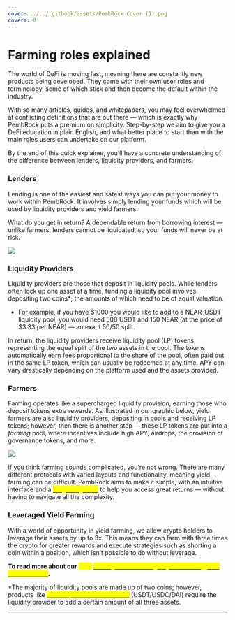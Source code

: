 ```yaml
---
cover: ../../.gitbook/assets/PembRock Cover (1).png
coverY: 0
---
```


# Farming roles explained

The world of DeFi is moving fast, meaning there are constantly new products being developed. They come with their own user roles and terminology, some of which stick and then become the default within the industry.

With so many articles, guides, and whitepapers, you may feel overwhelmed at conflicting definitions that are out there — which is exactly why PembRock puts a premium on simplicity. Step-by-step we aim to give you a DeFi education in plain English, and what better place to start than with the main roles users can undertake on our platform.

By the end of this quick explainer, you’ll have a concrete understanding of the difference between lenders, liquidity providers, and farmers.

### Lenders

Lending is one of the easiest and safest ways you can put your money to work within PembRock. It involves simply lending your funds which will be used by liquidity providers and yield farmers.

What do you get in return? A dependable return from borrowing interest — unlike farmers, lenders cannot be liquidated, so your funds will never be at risk.

![](../../.gitbook/assets/Lender.png)

### Liquidity Providers

Liquidity providers are those that deposit in liquidity pools. While lenders often lock up one asset at a time, funding a liquidity pool involves depositing two coins\*; the amounts of which need to be of equal valuation.

* For example, if you have $1000 you would like to add to a NEAR-USDT liquidity pool, you would need 500 USDT and 150 NEAR (at the price of $3.33 per NEAR) — an exact 50/50 split.

In return, the liquidity providers receive liquidity pool (LP) tokens, representing the equal split of the two assets in the pool. The tokens automatically earn fees proportional to the share of the pool, often paid out in the same LP token, which can usually be redeemed at any time. APY can vary drastically depending on the platform used and the assets provided.

### Farmers

Farming operates like a supercharged liquidity provision, earning those who deposit tokens extra rewards. As illustrated in our graphic below, yield farmers are also liquidity providers, depositing in pools and receiving LP tokens; however, then there is another step — these LP tokens are put into a _farming_ pool, where incentives include high APY, airdrops, the provision of governance tokens, and more.

![](../../.gitbook/assets/Farmer.png)

If you think farming sounds complicated, you’re not wrong. There are many different protocols with varied layouts and functionality, meaning yield farming can be difficult. PembRock aims to make it simple, with an intuitive interface and a [<mark style="color:yellow;">range of guides</mark>](https://docs.pembrock.finance/education/how-to-guides) to help you access great returns — without having to navigate all the complexity.

### Leveraged Yield Farming

With a world of opportunity in yield farming, we allow crypto holders to leverage their assets by up to 3x. This means they can farm with three times the crypto for greater rewards and execute strategies such as shorting a coin within a position, which isn’t possible to do without leverage.

**To read more about our **<mark style="color:yellow;">****</mark> [<mark style="color:yellow;">**strategies for leveraged yield farming, see our other doc**</mark>](https://docs.google.com/document/d/17140Rj7G8AkCCg6vdIhMzizAtA-4wjlxk2OHtzwzuow/edit)**.**

\*The majority of liquidity pools are made up of two coins; however, products like [<mark style="color:yellow;">SAUCE pools on Ref.Finance</mark>](https://app.ref.finance/sauce) (USDT/USDC/DAI) require the liquidity provider to add a certain amount of all three assets.

****
